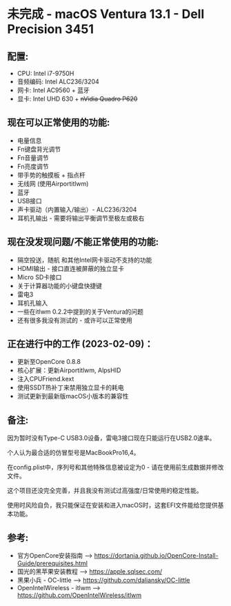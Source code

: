 # __未完成__ - macOS Ventura 13.1 - Dell Precision 3451

## 配置:

- CPU: Intel i7-9750H
- 音频编码: Intel ALC236/3204
- 网卡: Intel AC9560 + 蓝牙
- 显卡: Intel UHD 630 + ~~nVidia Quadro P620~~

## 现在可以正常使用的功能:

- 电量信息
- Fn键盘背光调节
- Fn音量调节
- Fn亮度调节
- 带手势的触摸板 + 指点杆
- 无线网 (使用Airportitlwm)
- 蓝牙
- USB接口
- 声卡驱动（内置输入/输出）- ALC236/3204
- 耳机孔输出 - 需要将输出平衡调节至极左或极右

## 现在没发现问题/不能正常使用的功能:

- 隔空投送，随航 和其他Intel网卡驱动不支持的功能
- HDMI输出 - 接口直连被屏蔽的独立显卡
- Micro SD卡接口
- 关于计算器功能的小键盘快捷键
- 雷电3
- 耳机孔输入
- 一些在itlwm 0.2.2中提到的关于Ventura的问题
- 还有很多我没有测试的 - 或许可以正常使用

## 正在进行中的工作 (2023-02-09)：

- 更新至OpenCore 0.8.8
- 核心扩展：更新Airportitlwm, AlpsHID
- 注入CPUFriend.kext
- 使用SSDT热补丁来禁用独立显卡的耗电
- 测试更新到最新版macOS小版本的兼容性

## 备注:

因为暂时没有Type-C USB3.0设备，雷电3接口现在只能运行在USB2.0速率。

个人认为最合适的仿冒型号是MacBookPro16,4。

在config.plist中，序列号和其他特殊信息被设定为0 - 请在使用前生成数据并修改文件。

这个项目还没完全完善，并且我没有测试过高强度/日常使用的稳定性能。

使用时风险自负，我只能保证在安装和进入macOS时，这套EFI文件能给您提供基本功能。


## 参考:

- 官方OpenCore安装指南 --> https://dortania.github.io/OpenCore-Install-Guide/prerequisites.html
- 国光的黑苹果安装教程 --> https://apple.sqlsec.com/
- 黑果小兵 - OC-little --> https://github.com/daliansky/OC-little
- OpenIntelWireless - itlwm --> https://github.com/OpenIntelWireless/itlwm